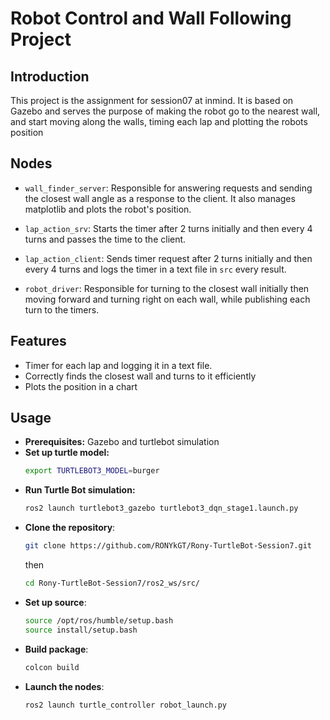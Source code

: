 # Robot Control and Wall Following Project
## Introduction
This project is the assignment for session07 at inmind. It is based on Gazebo and serves the purpose of making the robot go to the nearest wall, and start moving along the walls, timing each lap and plotting the robots position
## Nodes
- `wall_finder_server`: Responsible for answering requests and sending the closest wall angle as a response to the client. It also manages matplotlib and plots the robot's position.

- `lap_action_srv`: Starts the timer after 2 turns initially and then every 4 turns and passes the time to the client.

- `lap_action_client`: Sends timer request after 2 turns initially and then every 4 turns and logs the timer in a text file in `src` every result.

- `robot_driver`: Responsible for turning to the closest wall initially then moving forward and turning right on each wall, while publishing each turn to the timers.
 
## Features
- Timer for each lap and logging it in a text file.
- Correctly finds the closest wall and turns to it efficiently
- Plots the position in a chart

## Usage
- **Prerequisites:** Gazebo and turtlebot simulation
- **Set up turtle model:**
    ```bash
    export TURTLEBOT3_MODEL=burger
    ```
- **Run Turtle Bot simulation:**
    ```bash
    ros2 launch turtlebot3_gazebo turtlebot3_dqn_stage1.launch.py
    ```
- **Clone the repository**:
    ```bash
    git clone https://github.com/RONYkGT/Rony-TurtleBot-Session7.git
    ```
    then
    ```bash
    cd Rony-TurtleBot-Session7/ros2_ws/src/
    ```
- **Set up source**:
    ```bash
    source /opt/ros/humble/setup.bash 
    source install/setup.bash
    ```
- **Build package**:
    ```bash
    colcon build
    ```
- **Launch the nodes**:
     ```bash
    ros2 launch turtle_controller robot_launch.py
    ```
